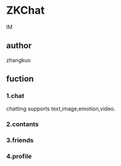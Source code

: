 # ZKChat
IM
## author
zhangkuo
## fuction
### 1.chat
chatting supports text,image,emotion,video.
### 2.contants
### 3.friends
### 4.profile

